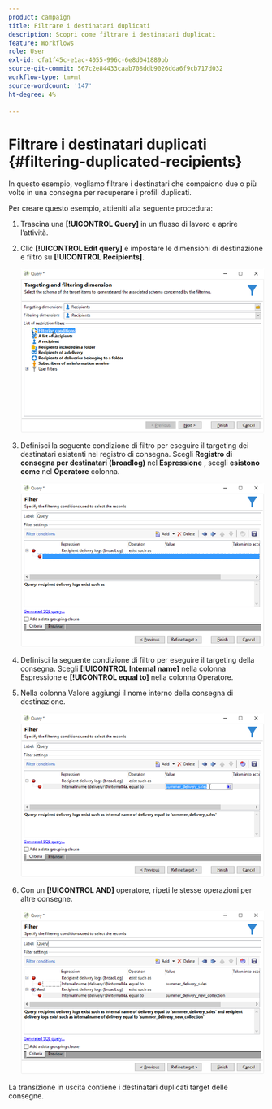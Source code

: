 ```yaml
---
product: campaign
title: Filtrare i destinatari duplicati
description: Scopri come filtrare i destinatari duplicati
feature: Workflows
role: User
exl-id: cfa1f45c-e1ac-4055-996c-6e8d041889bb
source-git-commit: 567c2e84433caab708ddb9026dda6f9cb717d032
workflow-type: tm+mt
source-wordcount: '147'
ht-degree: 4%

---
```


# Filtrare i destinatari duplicati {#filtering-duplicated-recipients}



In questo esempio, vogliamo filtrare i destinatari che compaiono due o più volte in una consegna per recuperare i profili duplicati.

Per creare questo esempio, attieniti alla seguente procedura:

1. Trascina una **[!UICONTROL Query]** in un flusso di lavoro e aprire l’attività.
1. Clic **[!UICONTROL Edit query]** e impostare le dimensioni di destinazione e filtro su **[!UICONTROL Recipients]**.

   ![](assets/query_recipients_1.png)

1. Definisci la seguente condizione di filtro per eseguire il targeting dei destinatari esistenti nel registro di consegna. Scegli **Registro di consegna per destinatari (broadlog)** nel **Espressione** , scegli **esistono come** nel **Operatore** colonna.

   ![](assets/query_recipients_2.png)

1. Definisci la seguente condizione di filtro per eseguire il targeting della consegna. Scegli **[!UICONTROL Internal name]** nella colonna Espressione e **[!UICONTROL equal to]** nella colonna Operatore.
1. Nella colonna Valore aggiungi il nome interno della consegna di destinazione.

   ![](assets/query_recipients_3.png)

1. Con un **[!UICONTROL AND]** operatore, ripeti le stesse operazioni per altre consegne.

   ![](assets/query_recipients_4.png)

La transizione in uscita contiene i destinatari duplicati target delle consegne.
